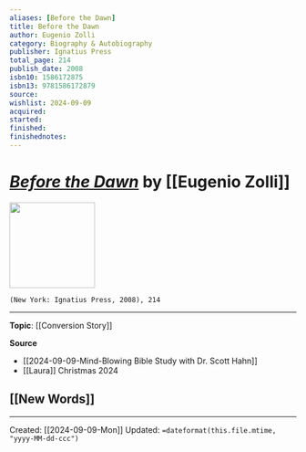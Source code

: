 ```yaml
---
aliases: [Before the Dawn]
title: Before the Dawn
author: Eugenio Zolli
category: Biography & Autobiography
publisher: Ignatius Press
total_page: 214
publish_date: 2008
isbn10: 1586172875
isbn13: 9781586172879
source: 
wishlist: 2024-09-09
acquired: 
started: 
finished: 
finishednotes: 
---
```

# *[Before the Dawn]()* by [[Eugenio Zolli]]

<img src="http://books.google.com/books/content?id=bq_Qp53ksMAC&printsec=frontcover&img=1&zoom=1&edge=curl&source=gbs_api" width=150>

`(New York: Ignatius Press, 2008), 214`



--- 
**Topic**: [[Conversion Story]]

**Source**
- [[2024-09-09-Mind-Blowing Bible Study with Dr. Scott Hahn]]
- [[Laura]] Christmas 2024
 
**[[New Words]]**
- 

---
Created: [[2024-09-09-Mon]]
Updated: `=dateformat(this.file.mtime, "yyyy-MM-dd-ccc")`